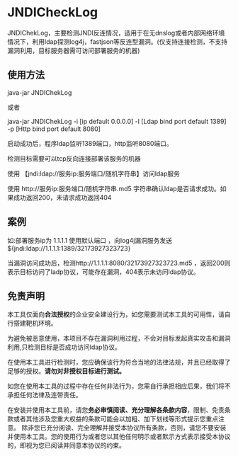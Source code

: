 # JNDICheckLog

JNDIChekLog，主要检测JNDI反连情况，适用于在无dnslog或者内部网络环境情况下，利用ldap探测log4j，fastjson等反连型漏洞。(仅支持连接检测，不支持漏洞利用，目标服务器需可访问部署服务的机器)


## 使用方法
java-jar JNDIChekLog

或者

java-jar JNDIChekLog -i [ip default 0.0.0.0] -l [Ldap bind port default 1389] -p [Http bind port default 8080]

启动成功后，程序ldap监听1389端口，http监听8080端口。

检测目标需要可以tcp反向连接部署该服务的机器

使用 【jndi:ldap://服务ip:服务端口/随机字符串】访问ldap服务

使用 http://服务ip:服务端口/随机字符串.md5 字符串确认ldap是否请求成功。如果成功返回200，未请求成功返回404

## 案例
如:部署服务ip为 1.1.1.1 使用默认端口 ，向log4j漏洞服务发送${jndi:ldap://1.1.1.1:1389/32173927323723}

当漏洞访问成功后，检测http://1.1.1.1:8080/32173927323723.md5 ，返回200则表示目标访问了ladp协议，可能存在漏洞，404表示未访问ldap协议。

## 免责声明

本工具仅面向**合法授权**的企业安全建设行为，如您需要测试本工具的可用性，请自行搭建靶机环境。

为避免被恶意使用，本项目不存在漏洞利用过程，不会对目标发起真实攻击和漏洞利用,只检测目标是否成功访问ldap协议。

在使用本工具进行检测时，您应确保该行为符合当地的法律法规，并且已经取得了足够的授权。**请勿对非授权目标进行测试。**

如您在使用本工具的过程中存在任何非法行为，您需自行承担相应后果，我们将不承担任何法律及连带责任。

在安装并使用本工具前，请您**务必审慎阅读、充分理解各条款内容**，限制、免责条款或者其他涉及您重大权益的条款可能会以加粗、加下划线等形式提示您重点注意。
除非您已充分阅读、完全理解并接受本协议所有条款，否则，请您不要安装并使用本工具。您的使用行为或者您以其他任何明示或者默示方式表示接受本协议的，即视为您已阅读并同意本协议的约束。
